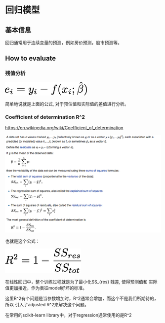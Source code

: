 # 回归模型

## 基本信息

回归通常用于连续变量的预测，例如房价预测，股市预测等。

## How to evaluate

### 残值分析

![res](/images/res.png)

简单地说就是上面的公式, 对于预估值和实际值的差值进行分析。

### Coefficient of determination R^2 

https://en.wikipedia.org/wiki/Coefficient_of_determination

![def](/images/r2.png)

也就是这个公式：

![formula](/images/r2_formula.png)

在线性回归中，整个训练过程就是为了最小化SS_{res} 残差, 使得预测值和
实际值更加接近，作为表征model好坏的标准。

这里R^2有个问题是当参数增加时，R^2通常会增加，而这个不是我们所期待的，所以
引入了adjusted R^2来解决这个问题。

在常用的scikit-learn library中，对于regression通常使用的是R^2
